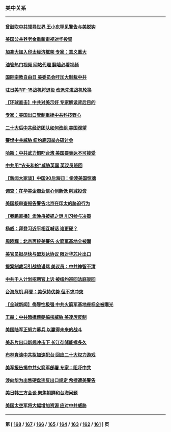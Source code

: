 ### 美中关系
---
#### [曾鼓吹中共领导世界 王小东罕见警告与美脱钩](../../pages/nf1412576/n13855237.md?10310445) 
#### [美国公共养老金重新审视对华投资](../../pages/nf1412576/n13855415.md?10310445) 
#### [加拿大加入印太经济框架 专家：意义重大](../../pages/nf1412576/n13855390.md?10310445) 
#### [油管热门视频 网站代理 翻墙必看视频](http://132.145.103.77:81/youtube.html?10310445)
#### [国际宗教自由日 美委员会吁加大制裁中共](../../pages/nf1412576/n13855021.md?10310445) 
#### [驻日美军F-15战机将退役 改派先进战机轮换](../../pages/nf1412576/n13855263.md?10310445) 
#### [【环球直击】中共对美示好 专家解读背后目的](../../pages/nf1412576/n13854978.md?10310445) 
#### [专家：美国出口管制重挫中共科技野心](../../pages/nf1412576/n13855159.md?10310445) 
#### [二十大后中共经济团队如何改组 美国观望](../../pages/nf1412576/n13854967.md?10310445) 
#### [警惕中共威胁 纽约鹿园举办研讨会](../../pages/nf1412576/n13854969.md?10310445) 
#### [哈斯：中共武力恫吓台湾 美国要表达不可接受](../../pages/nf1412576/n13854782.md?10310445) 
#### [中共用“农夫和蛇”威胁英国 英议员怒回](../../pages/nf1412576/n13854850.md?10310445) 
#### [【新闻大家谈】中国90后海归：偷渡美国惊魂](../../pages/nf1412576/n13854808.md?10310445) 
#### [调查：在华美企商业信心创新低 削减投资](../../pages/nf1412576/n13854463.md?10310445) 
#### [美国核审查报告警告北京在印太的胁迫行为](../../pages/nf1412576/n13854269.md?10310445) 
#### [【秦鹏直播】孟晚舟被抓之谜 川习参与决策](../../pages/nf1412576/n13854289.md?10310445) 
#### [杨威：拜登习近平相互喊话 谁更硬？](../../pages/nf1412576/n13854293.md?10310445) 
#### [周晓辉：北京再接美警告 火箭军基地全被曝](../../pages/nf1412576/n13854203.md?10310445) 
#### [美官员拟尽快与盟友达协议 限对华芯片出口](../../pages/nf1412576/n13854250.md?10310445) 
#### [提案制裁习引战狼谩骂 美议员：中共神智不清](../../pages/nf1412576/n13854155.md?10310445) 
#### [中共千人计划招聘官上诉 被纽约巡回法庭驳回](../../pages/nf1412576/n13853658.md?10310445) 
#### [台海危机 拜登：美保持优势 但不求冲突](../../pages/nf1412576/n13854087.md?10310445) 
#### [【全球新闻】侮辱性极强 中共火箭军基地座标全被曝光](../../pages/nf1412576/n13853831.md?10310445) 
#### [王赫：中共暗撑俄朝搞核威胁 美凌厉反制](../../pages/nf1412576/n13853797.md?10310445) 
#### [美国陆军正努力募兵 以赢得未来的战斗](../../pages/nf1412576/n13853676.md?10310445) 
#### [美芯片出口新规冲击下 长江存储能撑多久](../../pages/nf1412576/n13853534.md?10310445) 
#### [布林肯谈中共拟加速犯台 回应二十大权力游戏](../../pages/nf1412576/n13853535.md?10310445) 
#### [美军报告揭中共火箭军部署 专家：阻吓中共](../../pages/nf1412576/n13852693.md?10310445) 
#### [涉向华为出售硬盘违反出口规定 希捷遭美警告](../../pages/nf1412576/n13853447.md?10310445) 
#### [美日韩三方会谈 聚焦朝鲜和台海问题](../../pages/nf1412576/n13853237.md?10310445) 
#### [美国太空军将大幅增加资源 应对中共威胁](../../pages/nf1412576/n13853146.md?10310445) 

---
#### 第 [ [168](./168.md?10310445) / [167](./167.md?10310445) / [166](./166.md?10310445) / [165](./165.md?10310445) / [164](./164.md?10310445) / [163](./163.md?10310445) / [162](./162.md?10310445) / [161](./161.md?10310445) ] 页
